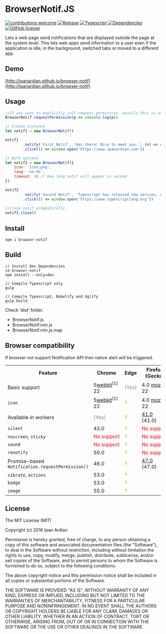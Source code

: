 # BrowserNotif.JS
[![contributions welcome](https://img.shields.io/badge/contributions-welcome-brightgreen.svg?style=flat)](https://github.com/ipanardian/browser-notif/issues) 
[![Release](https://img.shields.io/badge/release-v2.0.0-orange.svg)](https://github.com/ipanardian/browser-notif/releases)
[![Typescript](https://img.shields.io/badge/Typescript-v2.1-blue.svg)](https://github.com/ipanardian/browser-notif/releases)
[![Dependencies](https://img.shields.io/badge/dependencies-none-brightgreen.svg)](https://github.com/ipanardian/browser-notif)
[![GitHub license](https://img.shields.io/badge/license-MIT-red.svg)](https://raw.githubusercontent.com/ipanardian/browser-notif/master/LICENSE)

Lets a web page send notifications that are displayed outside the page at the system level. 
This lets web apps send information to a user even if the application is idle, in the background, switched tabs or moved to a different app.   

## Demo
[http://ipanardian.github.io/browser-notif](http://ipanardian.github.io/browser-notif)

## Usage 
```js
//If you want to explicitly call request permission. Usually this is only called once.
BrowserNotif.requestPermission(p => console.log(p))

// Create instance
let notif1 = new BrowserNotif()

notif1
		.notify('First Notif', 'Hai there! Nice to meet you.', (n) => console.log('First Notif fired!'))
		.click(() => window.open('https://www.ipanardian.com'))

// With options
let notif2 = new BrowserNotif({
	icon: 'icon.png',
	lang: 'en-US',
	timeout: 10 // How long notif will appear in second
})	

notif2 	
		.notify('Second Notif', 'Typescript has released new version, chek it out!', (n) => console.log('Second Notif fired!'))
		.click(() => window.open('https://www.typescriptlang.org'))
		
//close notif pragmatically
notif1.close()			
```

## Install
```
npm i browser-notif
```

## Build
```
// Install Dev Dependencies
cd browser-notif
npm install --only=dev

// Compile Typescript only
gulp 

// Compile Typescript, Babelify and Uglify
gulp build
```
Check 'dist' folder. 
- BrowserNotif.js 
- BrowserNotif.min.js 
- BrowserNotif.min.js.map

## Browser compatibility
If browser not support Notification API then native alert will be triggered.
<div id="compat-desktop" style="display: block;">
<table class="compat-table">
 <tbody>
  <tr>
   <th>Feature</th>
   <th>Chrome</th>
   <th>Edge</th>
   <th>Firefox (Gecko)</th>
   <th>Internet Explorer</th>
   <th>Opera</th>
   <th>Safari</th>
  </tr>
  <tr>
   <td>Basic support</td>
   <td>5<span class="inlineIndicator prefixBox prefixBoxInline" title="prefix"><a href="/en-US/docs/Web/Guide/Prefixes" title="The name of this feature is prefixed with 'webkit' as this browser considers it experimental">webkit</a></span><sup>[1]</sup><br>
    22</td>
   <td><span title="Please update this with the earliest version of support." style="color: #888;">(Yes)</span></td>
   <td>4.0 <span class="inlineIndicator prefixBox prefixBoxInline" title="prefix"><a href="/en-US/docs/Web/Guide/Prefixes" title="The name of this feature is prefixed with 'moz' as this browser considers it experimental">moz</a></span><sup>[2]</sup><br>
    22</td>
   <td><span style="color: #f00;">No&nbsp;support</span></td>
   <td>25</td>
   <td>6<sup>[3]</sup></td>
  </tr>
  <tr>
   <td><code>icon</code></td>
   <td>5<span class="inlineIndicator prefixBox prefixBoxInline" title="prefix"><a href="/en-US/docs/Web/Guide/Prefixes" title="The name of this feature is prefixed with 'webkit' as this browser considers it experimental">webkit</a></span><sup>[1]</sup><br>
    22</td>
   <td><span title="Compatibility unknown; please update this." style="color: rgb(255, 153, 0);">?</span></td>
   <td>4.0 <span class="inlineIndicator prefixBox prefixBoxInline" title="prefix"><a href="/en-US/docs/Web/Guide/Prefixes" title="The name of this feature is prefixed with 'moz' as this browser considers it experimental">moz</a></span><sup>[2]</sup><br>
    22</td>
   <td><span style="color: #f00;">No&nbsp;support</span></td>
   <td>25</td>
   <td><span style="color: #f00;">No&nbsp;support</span></td>
  </tr>
  <tr>
   <td>Available in workers</td>
   <td><span title="Please update this with the earliest version of support." style="color: #888;">(Yes)</span></td>
   <td><span title="Compatibility unknown; please update this." style="color: rgb(255, 153, 0);">?</span></td>
   <td><a href="/en-US/Firefox/Releases/41" title="Released on 2015-09-22.">41.0</a> (41.0)</td>
   <td><span title="Compatibility unknown; please update this." style="color: rgb(255, 153, 0);">?</span></td>
   <td><span title="Compatibility unknown; please update this." style="color: rgb(255, 153, 0);">?</span></td>
   <td><span title="Compatibility unknown; please update this." style="color: rgb(255, 153, 0);">?</span></td>
  </tr>
  <tr>
   <td><code>silent</code></td>
   <td>43.0</td>
   <td><span title="Compatibility unknown; please update this." style="color: rgb(255, 153, 0);">?</span></td>
   <td><span style="color: #f00;">No&nbsp;support</span></td>
   <td><span style="color: #f00;">No&nbsp;support</span></td>
   <td><span style="color: #f00;">No&nbsp;support</span></td>
   <td><span style="color: #f00;">No&nbsp;support</span></td>
  </tr>
  <tr>
   <td><code>noscreen</code>, <code>sticky</code></td>
   <td><span style="color: #f00;">No&nbsp;support</span></td>
   <td><span title="Compatibility unknown; please update this." style="color: rgb(255, 153, 0);">?</span></td>
   <td><span style="color: #f00;">No&nbsp;support</span></td>
   <td><span style="color: #f00;">No&nbsp;support</span></td>
   <td><span style="color: #f00;">No&nbsp;support</span></td>
   <td><span style="color: #f00;">No&nbsp;support</span></td>
  </tr>
  <tr>
   <td><code>sound</code></td>
   <td><span style="color: #f00;">No&nbsp;support</span></td>
   <td><span title="Compatibility unknown; please update this." style="color: rgb(255, 153, 0);">?</span></td>
   <td><span style="color: #f00;">No&nbsp;support</span></td>
   <td><span style="color: #f00;">No&nbsp;support</span></td>
   <td><span style="color: #f00;">No&nbsp;support</span></td>
   <td><span style="color: #f00;">No&nbsp;support</span></td>
  </tr>
  <tr>
   <td><code>renotify</code></td>
   <td>50.0</td>
   <td><span title="Compatibility unknown; please update this." style="color: rgb(255, 153, 0);">?</span></td>
   <td><span style="color: #f00;">No&nbsp;support</span></td>
   <td><span style="color: #f00;">No&nbsp;support</span></td>
   <td><span style="color: #f00;">No&nbsp;support</span></td>
   <td><span style="color: #f00;">No&nbsp;support</span></td>
  </tr>
  <tr>
   <td>Promise-based <code>Notification.requestPermission()</code></td>
   <td>46.0</td>
   <td><span title="Compatibility unknown; please update this." style="color: rgb(255, 153, 0);">?</span></td>
   <td><a href="/en-US/Firefox/Releases/47" title="Released on 2016-06-07.">47.0</a> (47.0)</td>
   <td><span title="Compatibility unknown; please update this." style="color: rgb(255, 153, 0);">?</span></td>
   <td>40</td>
   <td><span style="color: #f00;">No&nbsp;support</span></td>
  </tr>
  <tr>
   <td><code>vibrate</code>, <code>actions</code></td>
   <td>53.0</td>
   <td><span title="Compatibility unknown; please update this." style="color: rgb(255, 153, 0);">?</span></td>
   <td>&nbsp;</td>
   <td>&nbsp;</td>
   <td>39</td>
   <td>&nbsp;</td>
  </tr>
  <tr>
   <td><code>badge</code></td>
   <td>53.0</td>
   <td><span title="Compatibility unknown; please update this." style="color: rgb(255, 153, 0);">?</span></td>
   <td>&nbsp;</td>
   <td>&nbsp;</td>
   <td>39</td>
   <td>&nbsp;</td>
  </tr>
  <tr>
   <td><code>image</code></td>
   <td>55.0</td>
   <td><span title="Compatibility unknown; please update this." style="color: rgb(255, 153, 0);">?</span></td>
   <td>&nbsp;</td>
   <td>&nbsp;</td>
   <td><span title="Compatibility unknown; please update this." style="color: rgb(255, 153, 0);">?</span></td>
   <td>&nbsp;</td>
  </tr>
 </tbody>
</table>
</div>

## License
The MIT License (MIT)

Copyright (c) 2016 Ipan Ardian

Permission is hereby granted, free of charge, to any person obtaining a copy
of this software and associated documentation files (the "Software"), to deal
in the Software without restriction, including without limitation the rights
to use, copy, modify, merge, publish, distribute, sublicense, and/or sell
copies of the Software, and to permit persons to whom the Software is
furnished to do so, subject to the following conditions:

The above copyright notice and this permission notice shall be included in all
copies or substantial portions of the Software.

THE SOFTWARE IS PROVIDED "AS IS", WITHOUT WARRANTY OF ANY KIND, EXPRESS OR
IMPLIED, INCLUDING BUT NOT LIMITED TO THE WARRANTIES OF MERCHANTABILITY,
FITNESS FOR A PARTICULAR PURPOSE AND NONINFRINGEMENT. IN NO EVENT SHALL THE
AUTHORS OR COPYRIGHT HOLDERS BE LIABLE FOR ANY CLAIM, DAMAGES OR OTHER
LIABILITY, WHETHER IN AN ACTION OF CONTRACT, TORT OR OTHERWISE, ARISING FROM,
OUT OF OR IN CONNECTION WITH THE SOFTWARE OR THE USE OR OTHER DEALINGS IN THE
SOFTWARE.
